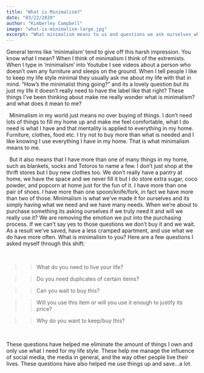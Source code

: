```yaml
---
title: "What is Minimalism?"
date: "03/22/2020"
author: "Kimberley Campbell"
image: "what-is-minimalism-large.jpg"
excerpt: "What minimalism means to us and questions we ask ourselves when making purchases Read More →"
---
```


General terms like ‘minimalism’ tend to give off this harsh impression. You know what I mean? When I think of minimalism I think of the extremists. When I type in ‘minimalism’ into Youtube I see videos about a person who doesn’t own any furniture and sleeps on the ground. When I tell people I like to keep my life style minimal they usually ask me about my life with that in mind. “How’s the minimalist thing going?” and its a lovely question but its just my life it doesn’t really need to have the label like that right? These things I’ve been thinking about make me really wonder what is minimalism? and what does it mean to me?

&nbsp;
Minimalism in my world just means no over buying of things. I don’t need lots of things to fill my home up and make me feel comfortable, what I do need is what I have and that mentality is applied to everything in my home. Furniture, clothes, food etc. I try not to buy more than what is needed and I like knowing I use everything I have in my home. That is what minimalism means to me.

&nbsp;
But it also means that I have more than one of many things in my home, such as blankets, socks and Totoros to name a few. I don’t just shop at the thrift stores but I buy new clothes too. We don’t really have a pantry at home, we have the space and we never fill it but I do store extra sugar, coco powder, and popcorn at home just for the fun of it. I have more than one pair of shoes. I have more than one spoon/knife/fork, in fact we have more than two of those. Minimalism is what we’ve made it for ourselves and its simply having what we need and we have many needs. When we’re about to purchase something its asking ourselves if we truly need it and will we really use it? We are removing the emotion we put into the purchasing process. If we can’t say yes to those questions we don’t buy it and we wait. As a result we’ve saved, have a less cramped apartment, and use what we do have more often. What is minimalism to you? Here are a few questions I asked myself through this shift:

&nbsp;

> > What do you need to live your life?

> > Do you need duplicates of certain items?

> > Can you wait to buy this?

> > Will you use this item or will you use it enough to justify its price?

> > Why do you want to keep/buy this?

&nbsp;

These questions have helped me eliminate the amount of things I own and only use what I need for my life style. These help me manage the influence of social media, the media in general, and the way other people live their lives. These questions have also helped me use things up and save…a lot.
